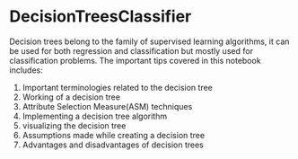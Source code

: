 # DecisionTreesClassifier
Decision trees belong to the family of supervised learning algorithms, it can be used for both regression and classification but mostly used for classification problems.
The important tips covered in this notebook includes:
1. Important terminologies related to the decision tree
2. Working of a decision tree
3. Attribute Selection Measure(ASM) techniques
4. Implementing a decision tree algorithm
5. visualizing the decision tree
6. Assumptions made while creating a decision tree
7. Advantages and disadvantages of decision trees
